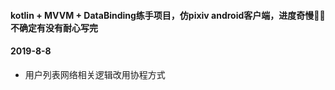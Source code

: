 #### kotlin + MVVM + DataBinding练手项目，仿pixiv android客户端，进度奇慢:snail::snail:不确定有没有耐心写完

#### 2019-8-8  
- 用户列表网络相关逻辑改用协程方式
